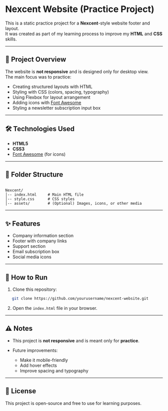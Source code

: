 # Nexcent Website (Practice Project)

This is a static practice project for a **Nexcent**-style website footer and layout.  
It was created as part of my learning process to improve my **HTML** and **CSS** skills.

---

## 📌 Project Overview
The website is **not responsive** and is designed only for desktop view.  
The main focus was to practice:
- Creating structured layouts with HTML
- Styling with CSS (colors, spacing, typography)
- Using Flexbox for layout arrangement
- Adding icons with [Font Awesome](https://fontawesome.com/)
- Styling a newsletter subscription input box

---

## 🛠️ Technologies Used
- **HTML5**
- **CSS3**
- [Font Awesome](https://fontawesome.com/) (for icons)

---

## 📂 Folder Structure
```

Nexcent/
│-- index.html     # Main HTML file
│-- style.css      # CSS styles
│-- assets/        # (Optional) Images, icons, or other media

````

---

## ✨ Features
- Company information section
- Footer with company links
- Support section
- Email subscription box
- Social media icons

---

## 🚀 How to Run
1. Clone this repository:
```bash
   git clone https://github.com/yourusername/nexcent-website.git
````

2. Open the `index.html` file in your browser.

---

## ⚠️ Notes

* This project is **not responsive** and is meant only for **practice**.
* Future improvements:

  * Make it mobile-friendly
  * Add hover effects
  * Improve spacing and typography

---

## 📜 License

This project is open-source and free to use for learning purposes.
